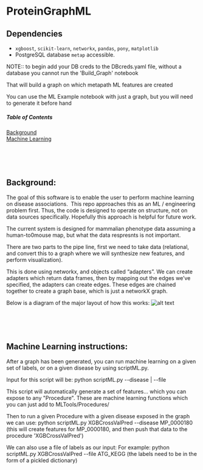# ProteinGraphML

## Dependencies

* `xgboost`, `scikit-learn`, `networkx`, `pandas`, `pony`, `matplotlib`
*  PostgreSQL database `metap` accessible.



NOTE:: to begin add your DB creds to the DBcreds.yaml file, without a database you cannot run the 'Build_Graph' notebook

That will build a graph on which metapath ML features are created 

You can use the ML Example notebook with just a graph, but you will need to generate it before hand

##### Table of Contents  
[Background](#Background)  
[Machine Learning](#MachineLearning)  

<br><br><br>
<a name="Background"/>
## Background: 

The goal of this software is to enable the user to perform machine learning on disease associations. 
 This repo approaches this as an ML / engineering problem first. Thus, the code is designed to operate on structure, not on data sources specifically. Hopefully this approach is helpful for future work. 

The current system is designed for mammalian phenotype data assuming a human-to0mouse map, but what the data respresnts is not important.

There are two parts to the pipe line, first we need to take data (relational, and convert this to a graph where we will synthesize new features, and perform visualization). 

This is done using networkx, and objects called “adapters”. We can create adapters which return data frames, then by mapping out the edges we’ve specified, the adapters can create edges. These edges are chained together to create a graph base, which is just a networkX graph. 

Below is a diagram of the major layout of how this works:
![alt text](https://github.com/unmtransinfo/ProteinGraphML/blob/master/MetapathDiagram.png)

<br><br><br>
<a name="MachineLearning"/>
## Machine Learning instructions: 

After a graph has been generated, you can run machine learning on a given set of labels, or on a given disease by using scriptML.py.

Input for this script will be:
python scriptML.py <PROCEDURE> --disease <DISEASE STRING> | --file <FILE WITH LABELS>


This script will automatically generate a set of features... which you can expose to any "Procedure". These are machine learning functions which you can just add to 
MLTools/Procedures/

Then to run a given Procedure with a given disease exposed in the graph we can use:
python scriptML.py XGBCrossValPred --disease MP_0000180
(this will create features for MP_0000180, and then push that data to the procedure 'XGBCrossValPred')

We can also use a file of labels as our input:
For example:
python scriptML.py XGBCrossValPred --file ATG_KEGG
(the labels need to be in the form of a pickled dictionary)











